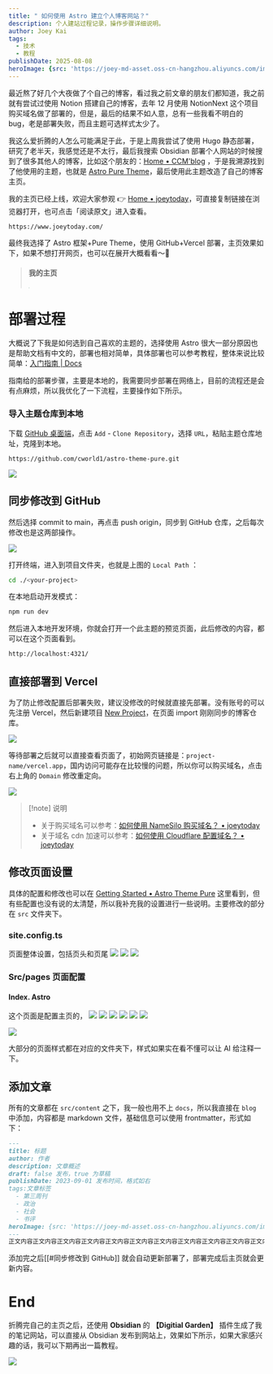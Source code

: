 ```yaml
---
title: " 如何使用 Astro 建立个人博客网站？"
description: 个人建站过程记录，操作步骤详细说明。
author: Joey Kai
tags:
  - 技术
  - 教程
publishDate: 2025-08-08
heroImage: {src: 'https://joey-md-asset.oss-cn-hangzhou.aliyuncs.com/img/202508072344430.png', inferSize: true, color: '#EFF8F3'}
---
```


最近熬了好几个大夜做了个自己的博客，看过我之前文章的朋友们都知道，我之前就有尝试过使用 Notion 搭建自己的博客，去年 12 月使用 NotionNext 这个项目购买域名做了部署的，但是，最后的结果不如人意，总有一些我看不明白的 bug，老是部署失败，而且主题可选样式太少了。

我这么爱折腾的人怎么可能满足于此，于是上周我尝试了使用 Hugo 静态部署，研究了老半天，我感觉还是不太行，最后我搜索 Obsidian 部署个人网站的时候搜到了很多其他人的博客，比如这个朋友的：[Home • CCM'blog](https://8cat.life/) ，于是我溯源找到了他使用的主题，也就是 [Astro Pure Theme](https://astro-pure.js.org/)，最后使用此主题改造了自己的博客主页。

我的主页已经上线，欢迎大家参观 👉 [Home • joeytoday](https://www.joeytoday.com/)，可直接复制链接在浏览器打开，也可点击「阅读原文」进入查看。
```
https://www.joeytoday.com/
```

最终我选择了 Astro 框架+Pure Theme，使用 GitHub+Vercel 部署，主页效果如下，如果不想打开网页，也可以在展开大概看看～👀
> #### 我的主页
>
> <img src="https://joey-md-asset.oss-cn-hangzhou.aliyuncs.com/img/202508072201781.png" style="zoom:10%;" />

# 部署过程
大概说了下我是如何选到自己喜欢的主题的，选择使用 Astro 很大一部分原因也是帮助文档有中文的，部署也相对简单，具体部署也可以参考教程，整体来说比较简单：[入门指南 \| Docs](https://docs.astro.build/zh-cn/getting-started/)

指南给的部署步骤，主要是本地的，我需要同步部署在网络上，目前的流程还是会有点麻烦，所以我优化了一下流程，主要操作如下所示。

### 导入主题仓库到本地
下载 [ GitHub 桌面端](https://desktop.github.com/download/)，点击 `Add` - `Clone Repository`，选择 `URL`，粘贴主题仓库地址，克隆到本地。
```
https://github.com/cworld1/astro-theme-pure.git
```

![](https://joey-md-asset.oss-cn-hangzhou.aliyuncs.com/img/202508072311661.png)

## 同步修改到 GitHub
然后选择 commit to main，再点击 push origin，同步到 GitHub 仓库，之后每次修改也是这两部操作。

![](https://joey-md-asset.oss-cn-hangzhou.aliyuncs.com/img/202508072320743.png)

打开终端，进入到项目文件夹，也就是上图的 `Local Path` ：
```bash
cd ./<your-project>
```

在本地启动开发模式：
```bash
npm run dev
```

然后进入本地开发环境，你就会打开一个此主题的预览页面，此后修改的内容，都可以在这个页面看到。
```bash
http://localhost:4321/
```

## 直接部署到 Vercel
为了防止修改配置后部署失败，建议没修改的时候就直接先部署。没有账号的可以先注册 Vercel，然后新建项目 [New Project](https://vercel.com/new)，在页面 import 刚刚同步的博客仓库。

![](https://joey-md-asset.oss-cn-hangzhou.aliyuncs.com/img/202508072321067.png)

等待部署之后就可以直接查看页面了，初始网页链接是：`project-name/vercel.app`，国内访问可能存在比较慢的问题，所以你可以购买域名，点击右上角的 `Domain` 修改重定向。

![](https://joey-md-asset.oss-cn-hangzhou.aliyuncs.com/img/202508072322484.png)

> [!note] 说明
> - 关于购买域名可以参考：[如何使用 NameSilo 购买域名？ • joeytoday](https://www.joeytoday.com/blog/2025/domain-purchase-by-namesilo)
> - 关于域名 cdn 加速可以参考：[如何使用 Cloudflare 配置域名？ • joeytoday](https://www.joeytoday.com/blog/2025/domain-config-by-cloudflare)

## 修改页面设置
具体的配置和修改也可以在 [Getting Started • Astro Theme Pure](https://astro-pure.js.org/docs/setup/getting-started) 这里看到，但有些配置也没有说的太清楚，所以我补充我的设置进行一些说明。主要修改的部分在 `src` 文件夹下。
### site.config.ts
页面整体设置，包括页头和页尾
![](https://joey-md-asset.oss-cn-hangzhou.aliyuncs.com/img/202508072228755.png)
![](https://joey-md-asset.oss-cn-hangzhou.aliyuncs.com/img/202508072230845.png)
![](https://joey-md-asset.oss-cn-hangzhou.aliyuncs.com/img/202508072233120.png)

### Src/pages 页面配置
#### Index. Astro
这个页面是配置主页的，
![](https://joey-md-asset.oss-cn-hangzhou.aliyuncs.com/img/202508072235874.png)
![](https://joey-md-asset.oss-cn-hangzhou.aliyuncs.com/img/202508072236450.png)
![](https://joey-md-asset.oss-cn-hangzhou.aliyuncs.com/img/202508072237885.png)
![](https://joey-md-asset.oss-cn-hangzhou.aliyuncs.com/img/202508072238929.png)
![](https://joey-md-asset.oss-cn-hangzhou.aliyuncs.com/img/202508072239677.png)
![](https://joey-md-asset.oss-cn-hangzhou.aliyuncs.com/img/202508072240322.png)

![](https://joey-md-asset.oss-cn-hangzhou.aliyuncs.com/img/202508072241276.png)

大部分的页面样式都在对应的文件夹下，样式如果实在看不懂可以让 AI 给注释一下。

## 添加文章
所有的文章都在 `src/content` 之下，我一般也用不上 `docs`，所以我直接在 `blog` 中添加，内容都是 markdown 文件，基础信息可以使用 frontmatter，形式如下：
```markdown
---
title: 标题
author: 作者
description: 文章概述
draft: false 发布，true 为草稿
publishDate: 2023-09-01 发布时间，格式如右
tags:文章标签
  - 第三周刊
  - 政治
  - 社会
  - 书评
heroImage: {src: 'https://joey-md-asset.oss-cn-hangzhou.aliyuncs.com/img/202312140000460.jpeg', inferSize: true} //封面图片，本地、网络图片都可以
---
正文内容正文内容正文内容正文内容正文内容正文内容正文内容正文内容正文内容正文内容正文内容
```

添加完之后[[#同步修改到 GitHub]] 就会自动更新部署了，部署完成后主页就会更新内容。

# End
折腾完自己的主页之后，还使用 **Obsidian** 的 **【Digitial Garden】** 插件生成了我的笔记网站，可以直接从 Obsidian 发布到网站上，效果如下所示，如果大家感兴趣的话，我可以下期再出一篇教程。

![](https://joey-md-asset.oss-cn-hangzhou.aliyuncs.com/img/202508072339243.png)
